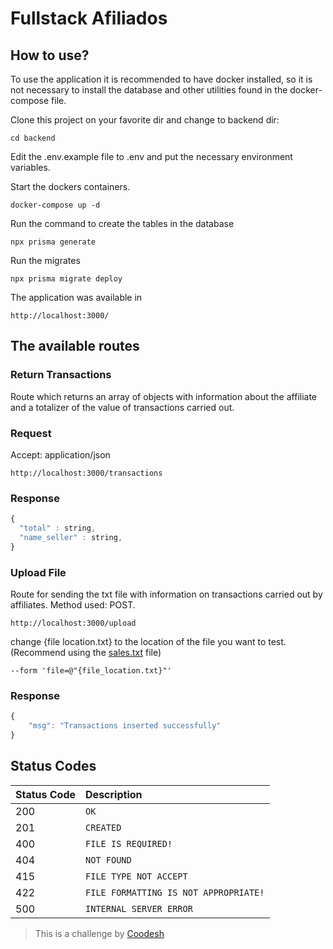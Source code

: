# Fullstack Afiliados

## How to use?

To use the application it is recommended to have docker installed, so it is not necessary to install the database and other utilities found in the docker-compose file.

Clone this project on your favorite dir and change to backend dir:

```console
cd backend
```

Edit the .env.example file to .env and put the necessary environment variables.

Start the dockers containers.

```console
docker-compose up -d
```

Run the command to create the tables in the database

```console
npx prisma generate
```

Run the migrates

```console
npx prisma migrate deploy
```
 
The application was available in

```console
http://localhost:3000/
```

## The available routes

### Return Transactions 

Route which returns an array of objects with information about the affiliate and a totalizer of the value of transactions carried out. 

### Request
Accept: application/json
```console
http://localhost:3000/transactions
```

### Response

```javascript
{
  "total" : string,
  "name_seller" : string,
}
```

### Upload File

Route for sending the txt file with information on transactions carried out by affiliates.
Method used: POST.

```console
http://localhost:3000/upload
```

change {file location.txt} to the location of the file you want to test. (Recommend using the [sales.txt](https://github.com/mateusgiroletti/fullstack-afiliados/blob/main/salext.txt) file)

```
--form 'file=@"{file_location.txt}"'
```

### Response

```javascript
{
    "msg": "Transactions inserted successfully"
}
```

## Status Codes

| Status Code | Description |
| :--- | :--- |
| 200 | `OK` |
| 201 | `CREATED` |
| 400 | `FILE IS REQUIRED!` |
| 404 | `NOT FOUND` |
| 415 | `FILE TYPE NOT ACCEPT` |
| 422 | `FILE FORMATTING IS NOT APPROPRIATE!` |
| 500 | `INTERNAL SERVER ERROR` |

>  This is a challenge by [Coodesh](https://coodesh.com/)
